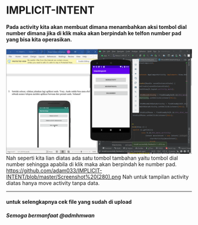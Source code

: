 # IMPLICIT-INTENT
#### Pada activity kita akan membuat dimana menambahkan aksi tombol dial number dimana jika di klik maka akan berpindah ke telfon number pad yang bisa kita operasikan.
![Alt Text](https://github.com/adam033/IMPLICIT-INTENT/blob/master/Screenshot%20(281).png)
Nah seperti kita lian diatas ada satu tombol tambahan yaitu tombol dial number sehingga apabila di klik maka akan berpindah ke number pad.
https://github.com/adam033/IMPLICIT-INTENT/blob/master/Screenshot%20(280).png
Nah untuk tampilan activity diatas hanya move activity tanpa data.

__________________________________________________________________________
#### untuk selengkapnya cek file yang sudah di upload
##### Semoga bermanfaat @admhmwan




